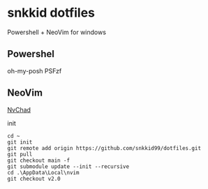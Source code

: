 # snkkid dotfiles

Powershell + NeoVim for windows

## Powershel
oh-my-posh
PSFzf

## NeoVim
[NvChad](https://github.com/NvChad/NvChad)

init
```
cd ~
git init
git remote add origin https://github.com/snkkid99/dotfiles.git
git pull
git checkout main -f
git submodule update --init --recursive
cd .\AppData\Local\nvim
git checkout v2.0
```
